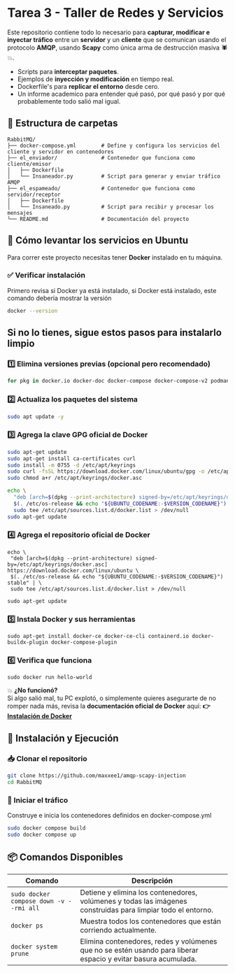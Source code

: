 # Tarea 3 - Taller de Redes y Servicios

Este repositorio contiene todo lo necesario para **capturar, modificar e inyectar tráfico** entre un **servidor** y un **cliente** que se comunican usando el protocolo **AMQP**, usando **Scapy** como única arma de destrucción masiva 🕷️💥.

- Scripts para **interceptar paquetes**.
- Ejemplos de **inyección y modificación** en tiempo real.
- Dockerfile's para **replicar el entorno** desde cero.
- Un informe academico para entender qué pasó, por qué pasó y por qué probablemente todo salió mal igual.

## 📁 Estructura de carpetas

```plaintext
RabbitMQ/
├── docker-compose.yml        # Define y configura los servicios del cliente y servidor en contenedores
├── el_enviador/              # Contenedor que funciona como cliente/emisor
│   ├── Dockerfile
│   └── Insaneador.py         # Script para generar y enviar tráfico AMQP
├── el_espameado/             # Contenedor que funciona como servidor/receptor
│   ├── Dockerfile
│   └── Insaneado.py          # Script para recibir y procesar los mensajes
└── README.md                 # Documentación del proyecto
```
## 🚀 Cómo levantar los servicios en Ubuntu

Para correr este proyecto necesitas tener **Docker** instalado en tu máquina.

### ✅ Verificar instalación

Primero revisa si Docker ya está instalado, si Docker está instalado, este comando debería mostrar la versión
```bash
docker --version
```
## Si no lo tienes, sigue estos pasos para instalarlo limpio
### 1️⃣ Elimina versiones previas (opcional pero recomendado)
```bash
for pkg in docker.io docker-doc docker-compose docker-compose-v2 podman-docker containerd runc; do sudo apt-get remove $pkg; done
```
### 2️⃣ Actualiza los paquetes del sistema
```bash
sudo apt update -y
```

### 3️⃣ Agrega la clave GPG oficial de Docker
```bash
sudo apt-get update
sudo apt-get install ca-certificates curl
sudo install -m 0755 -d /etc/apt/keyrings
sudo curl -fsSL https://download.docker.com/linux/ubuntu/gpg -o /etc/apt/keyrings/docker.asc
sudo chmod a+r /etc/apt/keyrings/docker.asc

echo \
  "deb [arch=$(dpkg --print-architecture) signed-by=/etc/apt/keyrings/docker.asc] https://download.docker.com/linux/ubuntu \
  $(. /etc/os-release && echo "${UBUNTU_CODENAME:-$VERSION_CODENAME}") stable" | \
  sudo tee /etc/apt/sources.list.d/docker.list > /dev/null
sudo apt-get update
```


 ### 4️⃣ Agrega el repositorio oficial de Docker
 ```
 echo \
  "deb [arch=$(dpkg --print-architecture) signed-by=/etc/apt/keyrings/docker.asc] https://download.docker.com/linux/ubuntu \
  $(. /etc/os-release && echo "${UBUNTU_CODENAME:-$VERSION_CODENAME}") stable" | \
  sudo tee /etc/apt/sources.list.d/docker.list > /dev/null

sudo apt-get update
```

### 5️⃣ Instala Docker y sus herramientas
```
sudo apt-get install docker-ce docker-ce-cli containerd.io docker-buildx-plugin docker-compose-plugin
```

### 6️⃣ Verifica que funciona
```
sudo docker run hello-world
```

💥 **¿No funcionó?**  
Si algo salió mal, tu PC explotó, o simplemente quieres asegurarte de no romper nada más, revisa la **documentación oficial de Docker** aquí:
**👉 [Instalación de Docker](https://docs.docker.com/engine/install/)**

## 🧪 Instalación y Ejecución

### 📥 Clonar el repositorio
```bash
git clone https://github.com/maxxee1/amqp-scapy-injection
cd RabbitMQ
```

### 🚀 Iniciar el tráfico
Construye e inicia los contenedores definidos en docker-compose.yml
```bash
sudo docker compose build
sudo docker compose up
```


## 📦 Comandos Disponibles

| Comando | Descripción |
|-------------------------------|---------------------------------------------------------------------------------------------------------------|
| `sudo docker compose down -v --rmi all` | Detiene y elimina los contenedores, volúmenes y todas las imágenes construidas para limpiar todo el entorno. |
| `docker ps` | Muestra todos los contenedores que están corriendo actualmente. |
| `docker system prune` | Elimina contenedores, redes y volúmenes que no se estén usando para liberar espacio y evitar basura acumulada. |

















